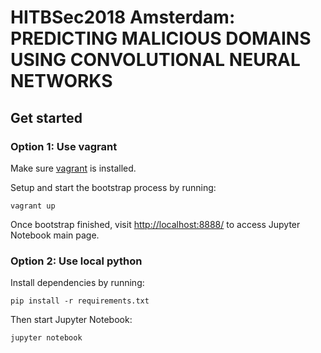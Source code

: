 # HITBSec2018 Amsterdam: PREDICTING MALICIOUS DOMAINS USING CONVOLUTIONAL NEURAL NETWORKS

## Get started

### Option 1: Use vagrant

Make sure [vagrant](https://www.vagrantup.com/) is installed.

Setup and start the bootstrap process by running:
```
vagrant up
```

Once bootstrap finished, visit [http://localhost:8888/](http://192.168.56.60:8888/) to access Jupyter Notebook main page.


### Option 2: Use local python

Install dependencies by running:
```
pip install -r requirements.txt
```

Then start Jupyter Notebook:
```
jupyter notebook
```



